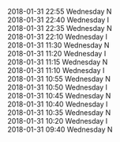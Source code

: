 2018-01-31 22:55 Wednesday  N  
2018-01-31 22:40 Wednesday  I  
2018-01-31 22:35 Wednesday  N  
2018-01-31 22:10 Wednesday  I  
2018-01-31 11:30 Wednesday  N  
2018-01-31 11:20 Wednesday  I  
2018-01-31 11:15 Wednesday  N  
2018-01-31 11:10 Wednesday  I  
2018-01-31 10:55 Wednesday  N  
2018-01-31 10:50 Wednesday  I  
2018-01-31 10:45 Wednesday  N  
2018-01-31 10:40 Wednesday  I  
2018-01-31 10:35 Wednesday  N  
2018-01-31 10:20 Wednesday  I  
2018-01-31 09:40 Wednesday  N  
